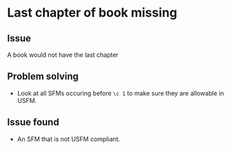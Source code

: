 # Last chapter of book missing

## Issue
A book would not have the last chapter

## Problem solving
- Look at all SFMs occuring before `\c 1` to make sure they are allowable in USFM.

## Issue found
- An SFM that is not USFM compliant.